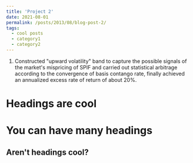 ```yaml
---
title: 'Project 2'
date: 2021-08-01
permalink: /posts/2013/08/blog-post-2/
tags:
  - cool posts
  - category1
  - category2
---
```


1. Constructed "upward volatility" band to capture the possible signals of the market's mispricing of SPIF and carried out statistical arbitrage according to the convergence of basis contango rate, finally achieved an annualized excess rate of return of about 20%. 

Headings are cool
======

You can have many headings
======

Aren't headings cool?
------